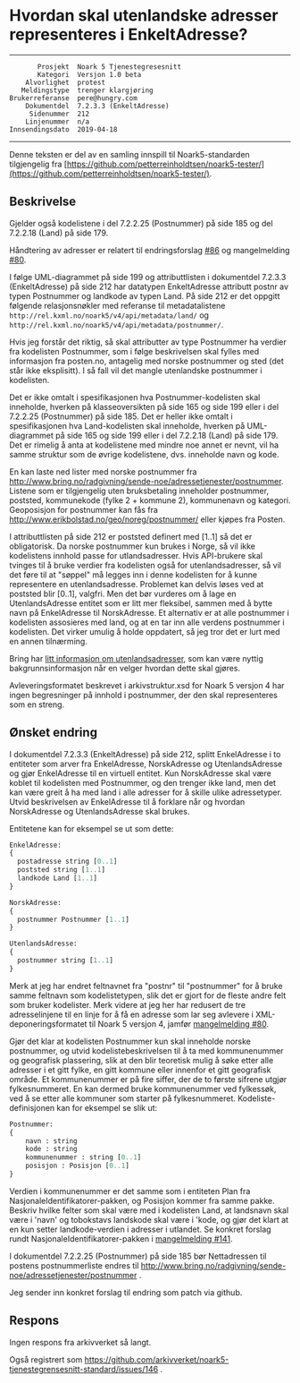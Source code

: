 Hvordan skal utenlandske adresser representeres i EnkeltAdresse?
================================================================

 ------------------  ---------------------------------
           Prosjekt  Noark 5 Tjenestegresesnitt
           Kategori  Versjon 1.0 beta
        Alvorlighet  protest
       Meldingstype  trenger klargjøring
    Brukerreferanse  pere@hungry.com
        Dokumentdel  7.2.3.3 (EnkeltAdresse)
         Sidenummer  212
        Linjenummer  n/a
    Innsendingsdato  2019-04-18
 ------------------  ---------------------------------

Denne teksten er del av en samling innspill til Noark5-standarden
tilgjengelig fra [https://github.com/petterreinholdtsen/noark5-tester/](https://github.com/petterreinholdtsen/noark5-tester/).

Beskrivelse
-----------

Gjelder også kodelistene i del 7.2.2.25 (Postnummer) på side 185 og
del 7.2.2.18 (Land) på side 179.

Håndtering av adresser er relatert til endringsforslag
[#86](https://github.com/arkivverket/noark5-tjenestegrensesnitt-standard/pull/86)
og mangelmelding
[#80](https://github.com/arkivverket/noark5-tjenestegrensesnitt-standard/pull/80).

I følge UML-diagrammet på side 199 og attributtlisten i dokumentdel
7.2.3.3 (EnkeltAdresse) på side 212 har datatypen EnkeltAdresse
attributt postnr av typen Postnummer og landkode av typen Land.  På
side 212 er det oppgitt følgende relasjonsnøkler med referanse til
metadatalistene `http://rel.kxml.no/noark5/v4/api/metadata/land/` og
`http://rel.kxml.no/noark5/v4/api/metadata/postnummer/`.

Hvis jeg forstår det riktig, så skal attributter av type Postnummer ha
verdier fra kodelisten Postnummer, som i følge beskrivelsen skal
fylles med informasjon fra posten.no, antagelig med norske postnummer
og sted (det står ikke eksplisitt).  I så fall vil det mangle
utenlandske postnummer i kodelisten.

Det er ikke omtalt i spesifikasjonen hva Postnummer-kodelisten skal
inneholde, hverken på klasseoversikten på side 165 og side 199 eller i
del 7.2.2.25 (Postnummer) på side 185.  Det er heller ikke omtalt i
spesifikasjonen hva Land-kodelisten skal inneholde, hverken på
UML-diagrammet på side 165 og side 199 eller i del 7.2.2.18 (Land) på
side 179.  Det er rimelig å anta at kodelistene med mindre noe annet
er nevnt, vil ha samme struktur som de øvrige kodelistene,
dvs. inneholde navn og kode.

En kan laste ned lister med norske postnummer fra
http://www.bring.no/radgivning/sende-noe/adressetjenester/postnummer.
Listene som er tilgjengelig uten bruksbetaling inneholder postnummer,
poststed, kommunekode (fylke 2 + kommune 2), kommunenavn og kategori.
Geoposisjon for postnummer kan fås fra
http://www.erikbolstad.no/geo/noreg/postnummer/ eller kjøpes fra
Posten.

I attributtlisten på side 212 er poststed definert med [1..1] så det
er obligatorisk.  Da norske postnummer kun brukes i Norge, så vil ikke
kodelistens innhold passe for utlandsadresser.  Hvis API-brukere skal
tvinges til å bruke verdier fra kodelisten også for utenlandsadresser,
så vil det føre til at "søppel" må legges inn i denne kodelisten for å
kunne representere en utenlandsadresse. Problemet kan delvis løses ved
at poststed blir [0..1], valgfri. Men det bør vurderes om å lage en
UtenlandsAdresse entitet som er litt mer fleksibel, sammen med å bytte
navn på EnkelAdresse til NorskAdresse.  Et alternativ er at alle
postnummer i kodelisten assosieres med land, og at en tar inn alle
verdens postnummer i kodelisten.  Det virker umulig å holde oppdatert,
så jeg tror det er lurt med en annen tilnærming.

Bring har [litt informasjon om
utenlandsadresser](https://www.bring.no/radgivning/sende-noe/klargjoring/klargjoring-adressert/adressering-til-mottakere-i-utlandet),
som kan være nyttig bakgrunnsinformasjon når en velger hvordan dette
skal gjøres.

Avleveringsformatet beskrevet i arkivstruktur.xsd for Noark 5 versjon
4 har ingen begresninger på innhold i postnummer, der den skal
representeres som en streng.

Ønsket endring
--------------

I dokumentdel 7.2.3.3 (EnkeltAdresse) på side 212, splitt EnkelAdresse
i to entiteter som arver fra EnkelAdresse, NorskAdresse og
UtenlandsAdresse og gjør EnkelAdresse til en virtuell entitet.  Kun
NorskAdresse skal være koblet til kodelisten med Postnummer, og den
trenger ikke land, men det kan være greit å ha med land i alle
adresser for å skille ulike adressetyper.  Utvid beskrivelsen av
EnkelAdresse til å forklare når og hvordan NorskAdresse og
UtenlandsAdresse skal brukes.

Entitetene kan for eksempel se ut som dette:

```Python
EnkelAdresse:
{
  postadresse string [0..1]
  poststed string [1..1]
  landkode Land [1..1]
}

NorskAdresse:
{
  postnummer Postnummer [1..1]
}

UtenlandsAdresse:
{
  postnummer string [1..1]
}
```

Merk at jeg har endret feltnavnet fra "postnr" til "postnummer" for å
bruke samme feltnavn som kodelistetypen, slik det er gjort for de
fleste andre felt som bruker kodelister.  Merk videre at jeg her har
redusert de tre adresselinjene til en linje for å få en adresse som
lar seg avlevere i XML-deponeringsformatet til Noark 5 versjon 4,
jamfør [mangelmelding
#80](https://github.com/arkivverket/noark5-tjenestegrensesnitt-standard/pull/80).

Gjør det klar at kodelisten Postnummer kun skal inneholde norske
postnummer, og utvid kodelistebeskrivelsen til å ta med kommunenummer
og geografisk plassering, slik at den blir teoretisk mulig å søke
etter alle adresser i et gitt fylke, en gitt kommune eller innenfor et
gitt geografisk område.  Et kommunenummer er på fire siffer, der de to
første sifrene utgjør fylkesnummeret.  En kan dermed bruke
kommunenummer ved fylkessøk, ved å se etter alle kommuner som starter
på fylkesnummeret.  Kodeliste-definisjonen kan for eksempel se slik
ut:

```Python
Postnummer:
{
    navn : string
    kode : string
    kommunenummer : string [0..1]
    posisjon : Posisjon [0..1]
}
```

Verdien i kommunenummer er det samme som i entiteten Plan fra
NasjonaleIdentifikatorer-pakken, og Posisjon kommer fra samme pakke.
Beskriv hvilke felter som skal være med i kodelisten Land, at
landsnavn skal være i 'navn' og tobokstavs landskode skal være i
'kode, og gjør det klart at en kun setter landkode-verdien i adresser
i utlandet.  Se konkret forslag rundt NasjonaleIdentifikatorer-pakken
i [mangelmelding
#141](https://github.com/arkivverket/noark5-tjenestegrensesnitt-standard/issues/141).

I dokumentdel 7.2.2.25 (Postnummer) på side 185 bør Nettadressen til
postens postnummerliste endres til
http://www.bring.no/radgivning/sende-noe/adressetjenester/postnummer .

Jeg sender inn konkret forslag til endring som patch via github.

Respons
-------

Ingen respons fra arkivverket så langt.

Også registrert som
https://github.com/arkivverket/noark5-tjenestegrensesnitt-standard/issues/146 .

